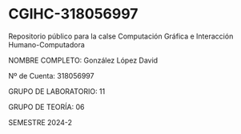 # CGIHC-318056997
Repositorio público para la calse Computación Gráfica e Interacción Humano-Computadora

NOMBRE COMPLETO: González López David

Nº de Cuenta: 318056997

GRUPO DE LABORATORIO: 11

GRUPO DE TEORÍA: 06

SEMESTRE 2024-2
